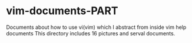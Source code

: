 # vim-documents-PART
Documents about how to use vi(vim) which I abstract from inside vim help documents
This directory includes 16 pictures and serval documents.
